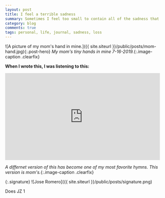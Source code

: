 ```yaml
---
layout: post
title: I feel a terrible sadness
summary: Sometimes I feel too small to contain all of the sadness that is inside of me.
category: blog
comments: true
tags: personal, life, journal, sadness, loss 
---
```


![A picture of my mom's hand in mine.]({{ site.siteurl }}/public/posts/mom-hand.jpg){:.post-hero}
*My mom's tiny hands in mine 7-16-2019.*{:.image-caption .clearfix}

**When I wrote this, I was listening to this:**
 <style>.embed-container { position: relative; padding-bottom: 56.25%; height: 0; overflow: hidden; max-width: 100%; } .embed-container iframe, .embed-container object, .embed-container embed { position: absolute; top: 0; left: 0; width: 100%; height: 100%; }</style>
<div class='embed-container'><iframe src='https://www.youtube.com/embed/J2Ceyk8cZOk?rel=0&amp;t=27s&amp;showinfo=0' frameborder='0' allowfullscreen></iframe></div>

*A differnet version of this has become one of my most favorite hymns. This version is mom's.*{:.image-caption .clearfix}

{:.signature}
![Jose Romero]({{ site.siteurl }}/public/posts/signature.png)




<div class="container">
Does JZ 1

<ul>
    <li class="plyr__cite plyr__cite--youtube" id="player" hidden>
        <small>
            <a href="https://www.youtube.com/watch?v=bTqVqk7FSmY" target="_blank">View From A Blue Moon</a>
            on&nbsp;
            <span class="color--youtube">
            <svg class="icon" role="presentation">
                <title>YouTube</title>
                <path d="M15.8,4.8c-0.2-1.3-0.8-2.2-2.2-2.4C11.4,2,8,2,8,2S4.6,2,2.4,2.4C1,2.6,0.3,3.5,0.2,4.8C0,6.1,0,8,0,8
                s0,1.9,0.2,3.2c0.2,1.3,0.8,2.2,2.2,2.4C4.6,14,8,14,8,14s3.4,0,5.6-0.4c1.4-0.3,2-1.1,2.2-2.4C16,9.9,16,8,16,8S16,6.1,15.8,4.8z
                M6,11V5l5,3L6,11z"></path></svg>
                YouTube
        </span>
    </small>
    </li>
</ul>

</div>
<script>
    const player = new Plyr('#player', {});
    window.player = player;
</script>